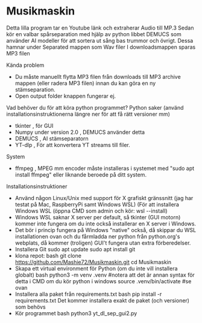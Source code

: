 # Musikmaskin

Detta lilla program tar en Youtube länk och extraherar Audio till MP.3
Sedan kör en valbar spårseparation med hjälp av python libbet DEMUCS som använder AI modeller för att sortera ut sång bas trummor och övrigt. 
Dessa hamnar under Separated mappen som Wav filer
I downloadsmappen sparas MP3 filen

Kända problem
- Du måste manuellt flytta MP3 filen från downloads till MP3 archive mappen (eller radera MP3 filen) innan du kan göra en ny stämseparation.
- Open output folder knappen fungerar ej.

Vad behöver du för att köra python programmet?
Python saker (använd installationsinstruktionerna längre ner för att få rätt versioner mm)
- tkinter , för GUI
- Numpy under version 2.0 , DEMUCS använder detta
- DEMUCS , AI stämseparatorn
- YT-dlp , För att konvertera YT streams till filer.

System
- ffmpeg , MPEG mm encoder måste installeras i systemet med "sudo apt install ffmpeg" eller liknande beroede på ditt system.

Installationsinstruktioner
- Använd någon Linux/Unix med support för X grafiskt gränssnitt (jag har testat på Mac, RaspberryPi  samt Windows WSL) 
(För att installera Windows WSL (öppna CMD som admin och kör: wsl --install)
- Windows WSL saknar X server per default, så tkinter (GUI motorn) kommer inte fungera om du inte också installerar en X server i Windows.
- Det bör i princip fungera på Windows "native" också, då skippar du WSL installationen ovan och du fårmladda ner python från python.org's webplats, då kommer (troligen) GUI't fungera utan extra förberedelser.
- Installera Git sudo apt update sudo apt install git
- klona repot:
bash
git clone https://github.com/Mashie72/Musikmaskin.git
cd Musikmaskin
- Skapa ett virtual environment för Python
(om du inte vill installera globalt)
bash
python3 -m venv .venv #notera att det är annan syntax för detta i CMD om du kör python i windows
source .venv/bin/activate #se ovan
- Installera alla paket från requirements.txt
bash
pip install -r requirements.txt
Det kommer installera exakt de paket (och versioner) som behövs
- Kör programmet 
bash
python3 yt_dl_sep_gui2.py
